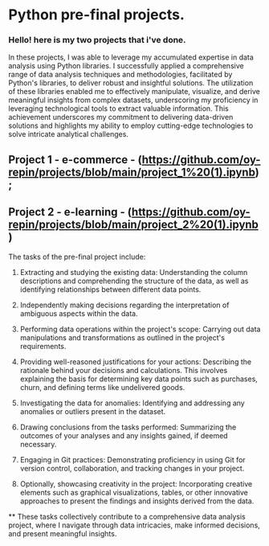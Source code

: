 # Python pre-final projects.

### Hello! here is my two projects that i've done.

In these projects, I was able to leverage my accumulated expertise in data analysis using Python libraries. I successfully applied a comprehensive range of data analysis techniques and methodologies, facilitated by Python's libraries, to deliver robust and insightful solutions. The utilization of these libraries enabled me to effectively manipulate, visualize, and derive meaningful insights from complex datasets, underscoring my proficiency in leveraging technological tools to extract valuable information. This achievement underscores my commitment to delivering data-driven solutions and highlights my ability to employ cutting-edge technologies to solve intricate analytical challenges. 

## Project 1 - e-commerce - (https://github.com/oy-repin/projects/blob/main/project_1%20(1).ipynb);
## Project 2 - e-learning - (https://github.com/oy-repin/projects/blob/main/project_2%20(1).ipynb)

The tasks of the pre-final project include:

1. Extracting and studying the existing data: Understanding the column descriptions and comprehending the structure of the data, as well as identifying relationships between different data points.

2. Independently making decisions regarding the interpretation of ambiguous aspects within the data.

3. Performing data operations within the project's scope: Carrying out data manipulations and transformations as outlined in the project's requirements.

4. Providing well-reasoned justifications for your actions: Describing the rationale behind your decisions and calculations. This involves explaining the basis for determining key data points such as purchases, churn, and defining terms like undelivered goods.

5. Investigating the data for anomalies: Identifying and addressing any anomalies or outliers present in the dataset.

6. Drawing conclusions from the tasks performed: Summarizing the outcomes of your analyses and any insights gained, if deemed necessary.

7. Engaging in Git practices: Demonstrating proficiency in using Git for version control, collaboration, and tracking changes in your project.

8. Optionally, showcasing creativity in the project: Incorporating creative elements such as graphical visualizations, tables, or other innovative approaches to present the findings and insights derived from the data.

** These tasks collectively contribute to a comprehensive data analysis project, where I navigate through data intricacies, make informed decisions, and present meaningful insights.
